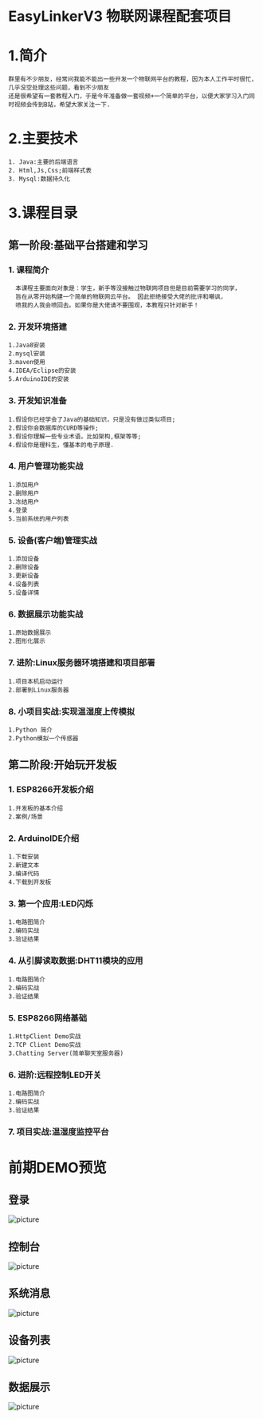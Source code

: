 # EasyLinkerV3 物联网课程配套项目
# 1.简介
```
群里有不少朋友，经常问我能不能出一些开发一个物联网平台的教程，因为本人工作平时很忙，几乎没空处理这些问题，看到不少朋友
还是很希望有一套教程入门，于是今年准备做一套视频+一个简单的平台，以便大家学习入门同时视频会传到B站，希望大家关注一下.
```
# 2.主要技术
```text
1. Java:主要的后端语言
2. Html,Js,Css;前端样式表
3. Mysql:数据持久化
```


# 3.课程目录
## 第一阶段:基础平台搭建和学习
### 1. 课程简介
```
  本课程主要面向对象是：学生，新手等没接触过物联网项目但是目前需要学习的同学，
  旨在从零开始构建一个简单的物联网云平台。 因此拒绝接受大佬的批评和嘲讽，
  喷我的人我会喷回去。如果你是大佬请不要围观，本教程只针对新手！
```
### 2. 开发环境搭建
```
1.Java8安装
2.mysql安装
3.maven使用
4.IDEA/Eclipse的安装
5.ArduinoIDE的安装
```

### 3. 开发知识准备
```
1.假设你已经学会了Java的基础知识，只是没有做过类似项目;
2.假设你会数据库的CURD等操作;
3.假设你理解一些专业术语，比如架构,框架等等;
4.假设你是理科生，懂基本的电子原理.
```

### 4. 用户管理功能实战
```
1.添加用户
2.删除用户
3.冻结用户
4.登录
5.当前系统的用户列表

```

### 5. 设备(客户端)管理实战
```
1.添加设备
2.删除设备
3.更新设备
4.设备列表
5.设备详情

```

### 6. 数据展示功能实战
```
1.原始数据展示
2.图形化展示

```

### 7. 进阶:Linux服务器环境搭建和项目部署
```
1.项目本机启动运行
2.部署到Linux服务器

```

### 8. 小项目实战:实现温湿度上传模拟
```
1.Python 简介
2.Python模拟一个传感器

```

## 第二阶段:开始玩开发板

### 1. ESP8266开发板介绍
```
1.开发板的基本介绍
2.案例/场景

```

### 2. ArduinoIDE介绍
```
1.下载安装
2.新建文本
3.编译代码
4.下载到开发板
```

### 3. 第一个应用:LED闪烁
```
1.电路图简介
2.编码实战
3.验证结果

```

### 4. 从引脚读取数据:DHT11模块的应用
```
1.电路图简介
2.编码实战
3.验证结果

```

### 5. ESP8266网络基础
```
1.HttpClient Demo实战
2.TCP Client Demo实战
3.Chatting Server(简单聊天室服务器)

```

### 6. 进阶:远程控制LED开关
```
1.电路图简介
2.编码实战
3.验证结果

```

### 7. 项目实战:温湿度监控平台


# 前期DEMO预览
## 登录
![picture](./screenshot/1.png)
## 控制台
![picture](./screenshot/2.png)
## 系统消息
![picture](./screenshot/3.png)
## 设备列表
![picture](./screenshot/4.png)
## 数据展示
![picture](./screenshot/5.png)
